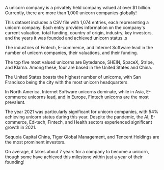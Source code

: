  A unicorn company is a privately held company valued at over $1 billion. Currently, there are more than 1,000 unicorn companies globally!

This dataset includes a CSV file with 1,074 entries, each representing a unicorn company. Each entry provides information on the company's current valuation, total funding, country of origin, industry, key investors, and the years it was founded and achieved unicorn status..s

The industries of Fintech, E-commerce, and Internet Software lead in the number of unicorn companies, their valuations, and their funding.

The top five most valued unicorns are Bytedance, SHEIN, SpaceX, Stripe, and Klarna. Among these, four are based in the United States and China.

The United States boasts the highest number of unicorns, with San Francisco being the city with the most unicorn headquarters.

In North America, Internet Software unicorns dominate, while in Asia, E-commerce unicorns lead, and in Europe, Fintech unicorns are the most prevalent.

The year 2021 was particularly significant for unicorn companies, with 54% achieving unicorn status during this year. Despite the pandemic, the AI, E-commerce, Ed-tech, Fintech, and Health sectors experienced significant growth in 2021.

Sequoia Capital China, Tiger Global Management, and Tencent Holdings are the most prominent investors.

On average, it takes about 7 years for a company to become a unicorn, though some have achieved this milestone within just a year of their founding!





